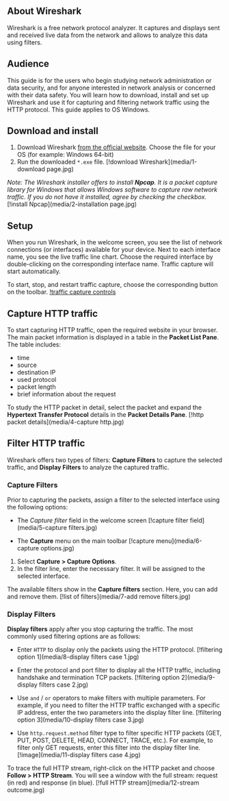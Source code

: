 ## About Wireshark
Wireshark is a free network protocol analyzer. It captures and displays sent and received live data from the network and allows to analyze this data using filters.

## Audience
This guide is for the users who begin studying network administration or data security, and for anyone interested in network analysis or concerned with their data safety. You will learn how to download, install and set up Wireshark and use it for capturing and filtering network traffic using the HTTP protocol. This guide applies to OS Windows.

## Download and install
1. Download Wireshark [from the official website](https://www.wireshark.org/#download). Choose the file for your OS (for example: Windows 64-bit)
2. Run the downloaded `*.exe` file.
[!download Wireshark](media/1-download page.jpg)

_Note: The Wireshark installer offers to install **Npcap**. It is a packet capture library for Windows that allows Windows software to capture raw network traffic. If you do not have it installed, agree by checking the checkbox._
[!install Npcap](media/2-installation page.jpg)

## Setup
When you run Wireshark, in the welcome screen, you see the list of network connections (or interfaces) available for your device. Next to each interface name, you see the live traffic line chart. Choose the required interface by double-clicking on the corresponding interface name. Traffic capture will start automatically.

To start, stop, and restart traffic capture, choose the corresponding button on the toolbar.
[!traffic capture controls](media/3-controls.jpg)

## Capture HTTP traffic
To start capturing HTTP traffic, open the required website in your browser. The main packet information is displayed in a table in the **Packet List Pane**. 
The table includes:
- time
- source
- destination IP
- used protocol
- packet length
-  brief information about the request

To study the HTTP packet in detail, select the packet and expand the **Hypertext Transfer Protocol** details in the **Packet Details Pane**.
[!http packet details](media/4-capture http.jpg)

## Filter HTTP traffic
Wireshark offers two types of filters: **Capture Filters** to capture the selected traffic, and **Display Filters** to analyze the captured traffic.

### Capture Filters
Prior to capturing the packets, assign a filter to the selected interface using the following options:
- The *Capture filter* field in the welcome screen
[!capture filter field](media/5-capture filters.jpg)

- The **Capture** menu on the main toolbar
[!capture menu](media/6-capture options.jpg)
1. Select **Capture > Capture Options**.
2. In the filter line, enter the necessary filter. It will be assigned to the selected interface.

The available filters show in the **Capture filters** section. Here, you can add and remove them.
[!list of filters](media/7-add remove filters.jpg)

### Display Filters
**Display filters** apply after you stop capturing the traffic. The most commonly used filtering options are as follows:
- Enter `HTTP` to display only the packets using the HTTP protocol.
[!filtering option 1](media/8-display filters case 1.jpg)

- Enter the protocol and port filter to display all the HTTP traffic, including handshake and termination TCP packets.
[!filtering option 2](media/9-display filters case 2.jpg)

- Use `and` / `or` operators to make filters with multiple parameters. For example, if you need to filter the HTTP traffic exchanged with a specific IP address, enter the two parameters into the display filter line.
[!filtering option 3](media/10-display filters case 3.jpg)

- Use `http.request.method` filter type to filter specific HTTP packets (GET, PUT, POST, DELETE, HEAD, CONNECT, TRACE, etc.). For example, to filter only GET requests, enter this filter into the display filter line.
[!image](media/11-display filters case 4.jpg)

To trace the full HTTP stream, right-click on the HTTP packet and choose **Follow > HTTP Stream**. You will see a window with the full stream: request (in red) and response (in blue).
[!full HTTP stream](media/12-stream outcome.jpg)
